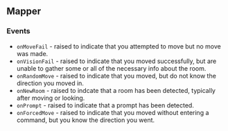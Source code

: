 ## Mapper

### Events
* `onMoveFail` - raised to indicate that you attempted to move but no move was made.
* `onVisionFail` - raised to indicate that you moved successfully, but are unable to gather some or all of the necessary info about the room.
* `onRandomMove` - raised to indicate that you moved, but do not know the direction you moved in.
* `onNewRoom` - raised to indcate that a room has been detected, typically after moving or looking.
* `onPrompt` - raised to indicate that a prompt has been detected.
* `onForcedMove` - raised to indicate that you moved without entering a command, but you know the direction you went.

